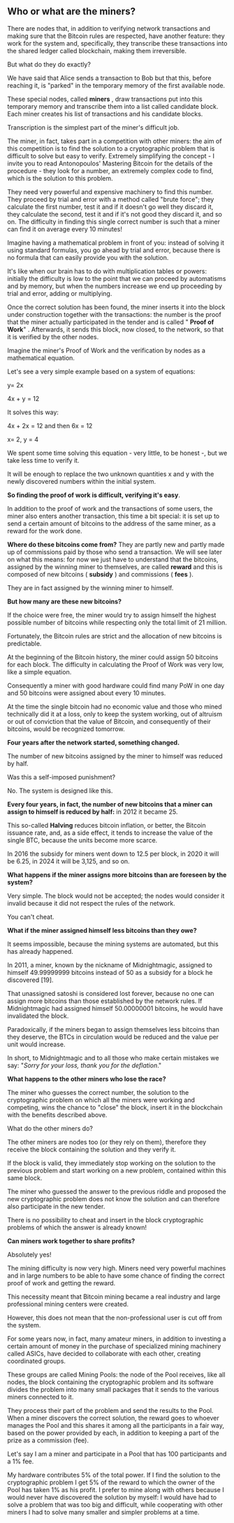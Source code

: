 ## Who or what are the miners? ##
There are nodes that, in addition to verifying network transactions and making sure that the Bitcoin rules are respected, have another feature: they work for the system and, specifically, they transcribe these transactions into the shared ledger called blockchain, making them irreversible.

But what do they do exactly?

We have said that Alice sends a transaction to Bob but that this, before reaching it, is &quot;parked&quot; in the temporary memory of the first available node.

These special nodes, called **miners** , draw transactions put into this temporary memory and transcribe them into a list called candidate block. Each miner creates his list of transactions and his candidate blocks.

Transcription is the simplest part of the miner&#39;s difficult job.

The miner, in fact, takes part in a competition with other miners: the aim of this competition is to find the solution to a cryptographic problem that is difficult to solve but easy to verify. Extremely simplifying the concept - I invite you to read Antonopoulos&#39; Mastering Bitcoin for the details of the procedure - they look for a number, an extremely complex code to find, which is the solution to this problem.

They need very powerful and expensive machinery to find this number. They proceed by trial and error with a method called &quot;brute force&quot;; they calculate the first number, test it and if it doesn&#39;t go well they discard it, they calculate the second, test it and if it&#39;s not good they discard it, and so on. The difficulty in finding this single correct number is such that a miner can find it on average every 10 minutes!

Imagine having a mathematical problem in front of you: instead of solving it using standard formulas, you go ahead by trial and error, because there is no formula that can easily provide you with the solution.

It&#39;s like when our brain has to do with multiplication tables or powers: initially the difficulty is low to the point that we can proceed by automatisms and by memory, but when the numbers increase we end up proceeding by trial and error, adding or multiplying.

Once the correct solution has been found, the miner inserts it into the block under construction together with the transactions: the number is the proof that the miner actually participated in the tender and is called &quot; **Proof of Work**&quot; . Afterwards, it sends this block, now closed, to the network, so that it is verified by the other nodes.

Imagine the miner&#39;s Proof of Work and the verification by nodes as a mathematical equation.

Let&#39;s see a very simple example based on a system of equations:

y= 2x

4x + y = 12

It solves this way:

4x + 2x = 12 and then 6x = 12

x= 2, y = 4

We spent some time solving this equation - very little, to be honest -, but we take less time to verify it.

It will be enough to replace the two unknown quantities x and y with the newly discovered numbers within the initial system.

**So finding the proof of work is difficult, verifying it&#39;s easy**.

In addition to the proof of work and the transactions of some users, the miner also enters another transaction, this time a bit special: it is set up to send a certain amount of bitcoins to the address of the same miner, as a reward for the work done.

**Where do these bitcoins come from?**
They are partly new and partly made up of commissions paid by those who send a transaction. We will see later on what this means: for now we just have to understand that the bitcoins, assigned by the winning miner to themselves, are called **reward** and this is composed of new bitcoins ( **subsidy** ) and commissions ( **fees** ).

They are in fact assigned by the winning miner to himself.

**But how many are these new bitcoins?**

If the choice were free, the miner would try to assign himself the highest possible number of bitcoins while respecting only the total limit of 21 million.

Fortunately, the Bitcoin rules are strict and the allocation of new bitcoins is predictable.

At the beginning of the Bitcoin history, the miner could assign 50 bitcoins for each block. The difficulty in calculating the Proof of Work was very low, like a simple equation.

Consequently a miner with good hardware could find many PoW in one day and 50 bitcoins were assigned about every 10 minutes.

At the time the single bitcoin had no economic value and those who mined technically did it at a loss, only to keep the system working, out of altruism or out of conviction that the value of Bitcoin, and consequently of their bitcoins, would be recognized tomorrow.

**Four years after the network started, something changed.**

The number of new bitcoins assigned by the miner to himself was reduced by half.

Was this a self-imposed punishment?

No. The system is designed like this.

**Every four years, in fact, the number of new bitcoins that a miner can assign to himself is reduced by half:** in 2012 it became 25.

This so-called **Halving** reduces bitcoin inflation, or better, the Bitcoin issuance rate, and, as a side effect, it tends to increase the value of the single BTC, because the units become more scarce.

In 2016 the subsidy for miners went down to 12.5 per block, in 2020 it will be 6.25, in 2024 it will be 3,125, and so on.

**What happens if the miner assigns more bitcoins than are foreseen by the system?**

Very simple. The block would not be accepted; the nodes would consider it invalid because it did not respect the rules of the network.

You can&#39;t cheat.

**What if the miner assigned himself less bitcoins than they owe?**

It seems impossible, because the mining systems are automated, but this has already happened.

In 2011, a miner, known by the nickname of Midnightmagic, assigned to himself 49.99999999 bitcoins instead of 50 as a subsidy for a block he discovered [19].

That unassigned satoshi is considered lost forever, because no one can assign more bitcoins than those established by the network rules. If Midnightmagic had assigned himself 50.00000001 bitcoins, he would have invalidated the block.

Paradoxically, if the miners began to assign themselves less bitcoins than they deserve, the BTCs in circulation would be reduced and the value per unit would increase.

In short, to Midnightmagic and to all those who make certain mistakes we say: &quot;_Sorry for your loss, thank you for the deflation_.&quot;

**What happens to the other miners who lose the race?**

The miner who guesses the correct number, the solution to the cryptographic problem on which all the miners were working and competing, wins the chance to &quot;close&quot; the block, insert it in the blockchain with the benefits described above.

What do the other miners do?

The other miners are nodes too (or they rely on them), therefore they receive the block containing the solution and they verify it.

If the block is valid, they immediately stop working on the solution to the previous problem and start working on a new problem, contained within this same block.

The miner who guessed the answer to the previous riddle and proposed the new cryptographic problem does not know the solution and can therefore also participate in the new tender.

There is no possibility to cheat and insert in the block cryptographic problems of which the answer is already known!

**Can miners work together to share profits?**

Absolutely yes!

The mining difficulty is now very high. Miners need very powerful machines and in large numbers to be able to have some chance of finding the correct proof of work and getting the reward.

This necessity meant that Bitcoin mining became a real industry and large professional mining centers were created.

However, this does not mean that the non-professional user is cut off from the system.

For some years now, in fact, many amateur miners, in addition to investing a certain amount of money in the purchase of specialized mining machinery called ASICs, have decided to collaborate with each other, creating coordinated groups.

These groups are called Mining Pools: the node of the Pool receives, like all nodes, the block containing the cryptographic problem and its software divides the problem into many small packages that it sends to the various miners connected to it.

They process their part of the problem and send the results to the Pool. When a miner discovers the correct solution, the reward goes to whoever manages the Pool and this shares it among all the participants in a fair way, based on the power provided by each, in addition to keeping a part of the prize as a commission (fee).

Let&#39;s say I am a miner and participate in a Pool that has 100 participants and a 1% fee.

My hardware contributes 5% of the total power.
 If I find the solution to the cryptographic problem I get 5% of the reward to which the owner of the Pool has taken 1% as his profit.
 I prefer to mine along with others because I would never have discovered the solution by myself: I would have had to solve a problem that was too big and difficult, while cooperating with other miners I had to solve many smaller and simpler problems at a time.
